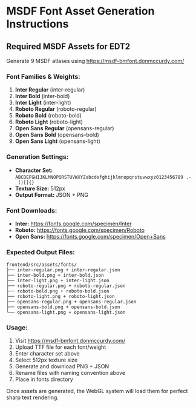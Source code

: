 # MSDF Font Asset Generation Instructions

## Required MSDF Assets for EDT2

Generate 9 MSDF atlases using https://msdf-bmfont.donmccurdy.com/

### Font Families & Weights:
1. **Inter Regular** (inter-regular)
2. **Inter Bold** (inter-bold)  
3. **Inter Light** (inter-light)
4. **Roboto Regular** (roboto-regular)
5. **Roboto Bold** (roboto-bold)
6. **Roboto Light** (roboto-light)
7. **Open Sans Regular** (opensans-regular)
8. **Open Sans Bold** (opensans-bold)
9. **Open Sans Light** (opensans-light)

### Generation Settings:
- **Character Set:** `ABCDEFGHIJKLMNOPQRSTUVWXYZabcdefghijklmnopqrstuvwxyz0123456789 .-_()[]{}`
- **Texture Size:** 512px
- **Output Format:** JSON + PNG

### Font Downloads:
- **Inter:** https://fonts.google.com/specimen/Inter
- **Roboto:** https://fonts.google.com/specimen/Roboto  
- **Open Sans:** https://fonts.google.com/specimen/Open+Sans

### Expected Output Files:
```
frontend/src/assets/fonts/
├── inter-regular.png + inter-regular.json
├── inter-bold.png + inter-bold.json
├── inter-light.png + inter-light.json
├── roboto-regular.png + roboto-regular.json
├── roboto-bold.png + roboto-bold.json
├── roboto-light.png + roboto-light.json
├── opensans-regular.png + opensans-regular.json
├── opensans-bold.png + opensans-bold.json
└── opensans-light.png + opensans-light.json
```

### Usage:
1. Visit https://msdf-bmfont.donmccurdy.com/
2. Upload TTF file for each font/weight
3. Enter character set above
4. Select 512px texture size
5. Generate and download PNG + JSON
6. Rename files with naming convention above
7. Place in fonts directory

Once assets are generated, the WebGL system will load them for perfect sharp text rendering.